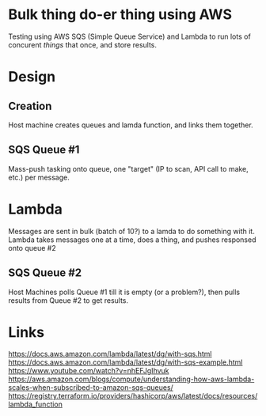 # Bulk thing do-er thing using AWS

Testing using AWS SQS (Simple Queue Service) and Lambda to run lots of concurent *things*
that once, and store results.


# Design
## Creation
Host machine creates queues and lamda function, and links them together.

## SQS Queue #1
Mass-push tasking onto queue, one "target" (IP to scan, API call to make, etc.) per message.

# Lambda
Messages are sent in bulk (batch of 10?) to a lamda to do something with it.
Lambda takes messages one at a time, does a thing, and pushes responsed onto queue #2

## SQS Queue #2
Host Machines polls Queue #1 till it is empty (or a problem?), then pulls results from Queue #2
to get results.


# Links
https://docs.aws.amazon.com/lambda/latest/dg/with-sqs.html
https://docs.aws.amazon.com/lambda/latest/dg/with-sqs-example.html
https://www.youtube.com/watch?v=nhEFJgIhvuk
https://aws.amazon.com/blogs/compute/understanding-how-aws-lambda-scales-when-subscribed-to-amazon-sqs-queues/
https://registry.terraform.io/providers/hashicorp/aws/latest/docs/resources/lambda_function

